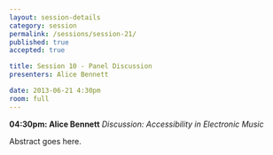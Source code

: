 ```yaml
---
layout: session-details
category: session
permalink: /sessions/session-21/
published: true
accepted: true

title: Session 10 - Panel Discussion
presenters: Alice Bennett

date: 2013-06-21 4:30pm
room: full
---
```


**04:30pm: Alice Bennett**
_Discussion: Accessibility in Electronic Music_

Abstract goes here.
